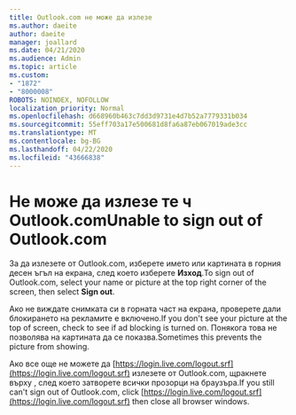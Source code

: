 ```yaml
---
title: Outlook.com не може да излезе
ms.author: daeite
author: daeite
manager: joallard
ms.date: 04/21/2020
ms.audience: Admin
ms.topic: article
ms.custom:
- "1872"
- "8000008"
ROBOTS: NOINDEX, NOFOLLOW
localization_priority: Normal
ms.openlocfilehash: d668960b463c7dd3d9731e4d7b52a7779331b034
ms.sourcegitcommit: 55eff703a17e500681d8fa6a87eb067019ade3cc
ms.translationtype: MT
ms.contentlocale: bg-BG
ms.lasthandoff: 04/22/2020
ms.locfileid: "43666838"
---
```

# <a name="unable-to-sign-out-of-outlookcom"></a><span data-ttu-id="7044e-102">Не може да излезе те ч Outlook.com</span><span class="sxs-lookup"><span data-stu-id="7044e-102">Unable to sign out of Outlook.com</span></span>

<span data-ttu-id="7044e-103">За да излезете от Outlook.com, изберете името или картината в горния десен ъгъл на екрана, след което изберете **Изход**.</span><span class="sxs-lookup"><span data-stu-id="7044e-103">To sign out of Outlook.com, select your name or picture at the top right corner of the screen, then select **Sign out**.</span></span>

<span data-ttu-id="7044e-104">Ако не виждате снимката си в горната част на екрана, проверете дали блокирането на рекламите е включено.</span><span class="sxs-lookup"><span data-stu-id="7044e-104">If you don't see your picture at the top of screen, check to see if ad blocking is turned on.</span></span> <span data-ttu-id="7044e-105">Понякога това не позволява на картината да се показва.</span><span class="sxs-lookup"><span data-stu-id="7044e-105">Sometimes this prevents the picture from showing.</span></span>

<span data-ttu-id="7044e-106">Ако все още не можете да [https://login.live.com/logout.srf](https://login.live.com/logout.srf) излезете от Outlook.com, щракнете върху , след което затворете всички прозорци на браузъра.</span><span class="sxs-lookup"><span data-stu-id="7044e-106">If you still can't sign out of Outlook.com, click [https://login.live.com/logout.srf](https://login.live.com/logout.srf) then close all browser windows.</span></span>